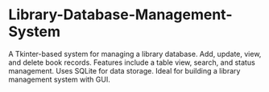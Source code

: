 # Library-Database-Management-System
 A Tkinter-based system for managing a library database. Add, update, view, and delete book records. Features include a table view, search, and status management. Uses SQLite for data storage. Ideal for building a library management system with GUI.

